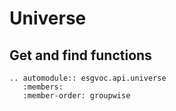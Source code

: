 # Universe

## Get and find functions

```{eval-rst}
.. automodule:: esgvoc.api.universe
   :members:
   :member-order: groupwise
```
